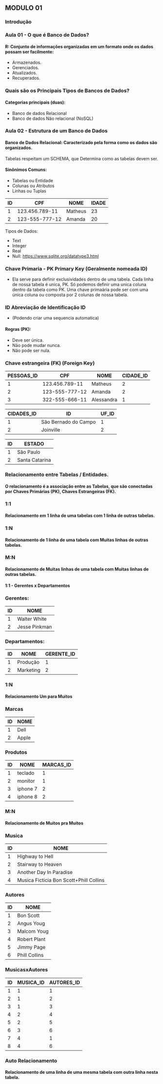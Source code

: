 ## MODULO 01

### Introdução

### Aula 01 - O que é Banco de Dados?

#### R: Conjunto de informações organizadas em um formato onde os dados possam ser facilmente:
- Armazenados.
- Gerenciados.
- Atualizados.
- Recuperados.

### Quais são os Principais Tipos de Bancos de Dados?

#### Categorias principais (duas):

- Banco de dados Relacional
- Banco de dados Não relacional (NoSQL)

### Aula 02 - Estrutura de um Banco de Dados

#### Banco de Dados Relacional: Caracterizado pela forma como os dados são organizados.

Tabelas respeitam um SCHEMA, que Determina como as tabelas devem ser.

#### Sinônimos Comuns:
- Tabelas ou Entidade
- Colunas ou Atributos
- Linhas ou Tuplas

| ID  | CPF            | NOME    | IDADE |
|-----|----------------|---------|-------|
| 1   | 123.456.789-11 | Matheus | 23    | 
| 2   | 123-555-777-12 | Amanda  | 20    |


Tipos de Dados:
- Text
- Integer
- Real
- Null:
https://www.sqlite.org/datatype3.html

### Chave Primaria - PK Primary Key (Geralmente nomeada ID)
- Ela serve para definir exclusividades dentro de uma tabela. Cada linha de nossa tabela é unica, PK. Só podemos definir uma unica coluna dentro da tabela como PK. Uma chave primaária pode ser com uma única coluna ou composta por 2 colunas de nossa tabela.

### ID Abreviação de Identificação ID 

- (Podendo criar uma sequencia automatica)

#### Regras (PK):

- Deve ser única.
- Não pode mudar nunca.
- Não pode ser nula.

### Chave estrangeira (FK) (Foreign Key)

| PESSOAS_ID | CPF            | NOME       | CIDADE_ID |
|------------|----------------|------------|-----------|
| 1          | 123.456.789-11 | Matheus    | 2         |
| 2          | 123-555-777-12 | Amanda     | 2         |
| 3          | 322-555-666-11 | Alessandra | 1         |

| CIDADES_ID | ID                   | UF_ID |
|------------|----------------------|-------|
| 1          | São Bernado do Campo | 1     |
| 2          | Joinville            | 2     |

| ID  | ESTADO         |     
|-----|----------------|
| 1   | São Paulo      |
| 2   | Santa Catarina |


### Relacionamento entre Tabelas / Entidades.

#### O relacionamento é a associação entre as Tabelas, que são conectadas por Chaves Primárias (PK), Chaves Estrangeiras (FK).

### 1:1 
#### Relacionamento em 1 linha de uma tabelas com 1 linha de outras tabelas. 

### 1:N 
#### Relacionamento de 1 linha de uma tabela com Muitas linhas de outras tabelas. 

### M:N 
#### Relacionamento de Muitas linhas de uma tabela com Muitas linhas de outras tabelas.


#### 1:1 - Gerentes x Departamentos


### Gerentes: 

| ID  | NOME          |
|-----|---------------|
| 1   | Walter White  | 
| 2   | Jesse Pinkman |

### Departamentos:

| ID  | NOME      | GERENTE_ID |
|-----|-----------|------------|
| 1   | Produção  | 1          |
| 2   | Marketing | 2          |


### 1:N 

#### Relacionamento Um para Muitos

###  Marcas

| ID  | NOME  |
|-----|-------|
 | 1   | Dell  | 
 | 2   | Apple |

### Produtos

| ID  | NOME     | MARCAS_ID |
|-----|----------|-----------|
| 1   | teclado  | 1         | 
| 2   | monitor  | 1         | 
| 3   | iphone 7 | 2         | 
| 4   | iphone 8 | 2         |

### M:N 

#### Relacionamento de Muitos pra Muitos

### Musica

| ID  | NOME                                    |
|-----|-----------------------------------------|
| 1   | Highway to Hell                         | 
| 2   | Stairway to Heaven                      | 
| 3   | Another Day In Paradise                 | 
| 4   | Musica Ficticia Bon Scott+Phill Collins |

### Autores

| ID  | NOME          |
|-----|---------------|
| 1   | Bon Scott     | 
| 2   | Angus Youg    | 
| 3   | Malcom Youg   | 
| 4   | Robert Plant  | 
| 5   | Jimmy Page    | 
| 6   | Phill Collins |

### MusicasxAutores

| ID  | MUSICA_ID | AUTORES_ID |
|-----|-----------|------------|
| 1   | 1         | 1          |
| 2   | 1         | 2          | 
| 3   | 1         | 3          | 
| 4   | 2         | 4          | 
| 5   | 2         | 5          | 
| 6   | 3         | 6          | 
| 7   | 4         | 1          | 
| 8   | 4         | 6          |


### Auto Relacionamento

#### Relacionamento de uma linha de uma mesma tabela com outra linha nesta tabela.

